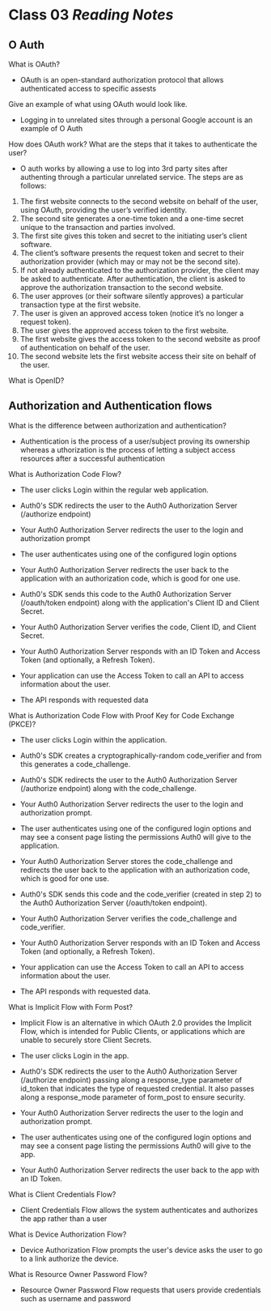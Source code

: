 # Class 03 *Reading Notes*

## O Auth

What is OAuth?

- OAuth is an open-standard authorization protocol that allows authenticated access to specific assests

Give an example of what using OAuth would look like.

- Logging in to unrelated sites through a personal Google account is an example of O Auth

How does OAuth work? What are the steps that it takes to authenticate the user?

- O auth works by allowing a use to log into 3rd party sites after authenting through a particular unrelated service.
 The steps are as follows:

1. The first website connects to the second website on behalf of the user, using OAuth, providing the user’s verified identity.
2. The second site generates a one-time token and a one-time secret unique to the transaction and parties involved.
3. The first site gives this token and secret to the initiating user’s client software.
4. The client’s software presents the request token and secret to their authorization provider (which may or may not be the second site).
5. If not already authenticated to the authorization provider, the client may be asked to authenticate. After authentication, the client is asked to approve the  authorization transaction to the second website.
6. The user approves (or their software silently approves) a particular transaction type at the first website.
7. The user is given an approved access token (notice it’s no longer a request token).
8. The user gives the approved access token to the first website.
9. The first website gives the access token to the second website as proof of authentication on behalf of the user.
10. The second website lets the first website access their site on behalf of the user.

What is OpenID?

## Authorization and Authentication flows

What is the difference between authorization and authentication?

- Authentication is the process of a user/subject proving its ownership whereas a uthorization is the process of letting a subject access resources after a successful authentication

What is Authorization Code Flow?

- The user clicks Login within the regular web application.

- Auth0's SDK redirects the user to the Auth0 Authorization Server (/authorize endpoint)
- Your Auth0 Authorization Server redirects the user to the login and authorization prompt
- The user authenticates using one of the configured login options
- Your Auth0 Authorization Server redirects the user back to the application with an authorization code, which is good for one use.
- Auth0's SDK sends this code to the Auth0 Authorization Server (/oauth/token endpoint) along with the application's Client ID and Client Secret.
- Your Auth0 Authorization Server verifies the code, Client ID, and Client Secret.
- Your Auth0 Authorization Server responds with an ID Token and Access Token (and optionally, a Refresh Token).
- Your application can use the Access Token to call an API to access information about the user.
- The API responds with requested data

What is Authorization Code Flow with Proof Key for Code Exchange (PKCE)?

- The user clicks Login within the application.

- Auth0's SDK creates a cryptographically-random code_verifier and from this generates a code_challenge.
- Auth0's SDK redirects the user to the Auth0 Authorization Server (/authorize endpoint) along with the code_challenge.
- Your Auth0 Authorization Server redirects the user to the login and authorization prompt.
- The user authenticates using one of the configured login options and may see a consent page listing the permissions Auth0 will give to the application.
- Your Auth0 Authorization Server stores the code_challenge and redirects the user back to the application with an authorization code, which is good for one use.
- Auth0's SDK sends this code and the code_verifier (created in step 2) to the Auth0 Authorization Server (/oauth/token endpoint).
- Your Auth0 Authorization Server verifies the code_challenge and code_verifier.
- Your Auth0 Authorization Server responds with an ID Token and Access Token (and optionally, a Refresh Token).
- Your application can use the Access Token to call an API to access information about the user.
- The API responds with requested data.

What is Implicit Flow with Form Post?

- Implicit Flow is an alternative in which OAuth 2.0 provides the Implicit Flow, which is intended for Public Clients, or applications which are unable to securely store Client Secrets.

- The user clicks Login in the app.
- Auth0's SDK redirects the user to the Auth0 Authorization Server (/authorize endpoint) passing along a response_type parameter of id_token that indicates the type of requested credential. It also passes along a response_mode parameter of form_post to ensure security.
- Your Auth0 Authorization Server redirects the user to the login and authorization prompt.
- The user authenticates using one of the configured login options and may see a consent page listing the permissions Auth0 will give to the app.
- Your Auth0 Authorization Server redirects the user back to the app with an ID Token.

What is Client Credentials Flow?

- Client Credentials Flow allows the system authenticates and authorizes the app rather than a user

What is Device Authorization Flow?

- Device Authorization Flow prompts the user's device asks the user to go to a link authorize the device.

What is Resource Owner Password Flow?

- Resource Owner Password Flow requests that users provide credentials such as username and password
